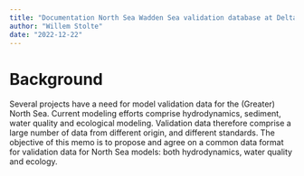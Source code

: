 ```yaml
---
title: "Documentation North Sea Wadden Sea validation database at Deltares"
author: "Willem Stolte"
date: "2022-12-22"
---
```




# Background

Several projects have a need for model validation data for the (Greater) North Sea. Current modeling efforts comprise hydrodynamics, sediment, water quality and ecological modeling. Validation data therefore comprise a large number of data from different origin, and different standards. The objective of this memo is to propose and agree on a common data format for validation data for North Sea models: both hydrodynamics, water quality and ecology.
